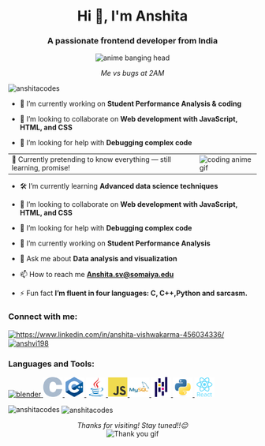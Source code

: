 <h1 align="center">Hi 👋, I'm Anshita</h1>
<h3 align="center">A passionate frontend developer from India</h3>

<p align="center">
  <img src="https://media.tenor.com/KUXIWC9D5_UAAAAi/my-hero-academia-boku-no-hero-academia.gif" alt="anime banging head" width="250"/>
</p>

<p align="center"><em>Me vs bugs at 2AM</em></p>

<p align="left"> <img src="https://komarev.com/ghpvc/?username=anshitacodes&label=Profile%20views&color=0e75b6&style=flat" alt="anshitacodes" /> </p>

- 🔭 I’m currently working on **Student Performance Analysis & coding**


- 👯 I’m looking to collaborate on **Web development with JavaScript, HTML, and CSS**
- 🤝 I’m looking for help with **Debugging complex code**

<table>
  <tr>
    <td>🌱 Currently pretending to know everything — still learning, promise!</td>
    <td><img src="https://media2.giphy.com/media/v1.Y2lkPTc5MGI3NjExb201anJya3RxMmR4bWVsazl4MndyMmNycTBuN3VrNXk4YjY2N3F3YSZlcD12MV9pbnRlcm5hbF9naWZfYnlfaWQmY3Q9Zw/2IudUHdI075HL02Pkk/giphy.gif" alt="coding anime gif" width="150"/></td>
  </tr>
</table>

- 🛠️ I’m currently learning **Advanced data science techniques**


- 👯 I’m looking to collaborate on **Web development with JavaScript, HTML, and CSS**

- 🤝 I’m looking for help with **Debugging complex code**
- 🔭 I’m currently working on **Student Performance Analysis**

- 💬 Ask me about **Data analysis and visualization**

- 📫 How to reach me **Anshita.sv@somaiya.edu**

- ⚡ Fun fact **I’m fluent in four languages: C, C++,Python and sarcasm.**

<h3 align="left">Connect with me:</h3>
<p align="left">
<a href="https://linkedin.com/in/https://www.linkedin.com/in/anshita-vishwakarma-456034336/" target="blank"><img align="center" src="https://raw.githubusercontent.com/rahuldkjain/github-profile-readme-generator/master/src/images/icons/Social/linked-in-alt.svg" alt="https://www.linkedin.com/in/anshita-vishwakarma-456034336/" height="30" width="40" /></a>
<a href="https://instagram.com/anshvi198" target="blank"><img align="center" src="https://raw.githubusercontent.com/rahuldkjain/github-profile-readme-generator/master/src/images/icons/Social/instagram.svg" alt="anshvi198" height="30" width="40" /></a>
</p>

<h3 align="left">Languages and Tools:</h3>
<p align="left"> <a href="https://www.blender.org/" target="_blank" rel="noreferrer"> <img src="https://download.blender.org/branding/community/blender_community_badge_white.svg" alt="blender" width="40" height="40"/> </a> <a href="https://www.cprogramming.com/" target="_blank" rel="noreferrer"> <img src="https://raw.githubusercontent.com/devicons/devicon/master/icons/c/c-original.svg" alt="c" width="40" height="40"/> </a> <a href="https://www.w3schools.com/cpp/" target="_blank" rel="noreferrer"> <img src="https://raw.githubusercontent.com/devicons/devicon/master/icons/cplusplus/cplusplus-original.svg" alt="cplusplus" width="40" height="40"/> </a> <a href="https://www.java.com" target="_blank" rel="noreferrer"> <img src="https://raw.githubusercontent.com/devicons/devicon/master/icons/java/java-original.svg" alt="java" width="40" height="40"/> </a> <a href="https://developer.mozilla.org/en-US/docs/Web/JavaScript" target="_blank" rel="noreferrer"> <img src="https://raw.githubusercontent.com/devicons/devicon/master/icons/javascript/javascript-original.svg" alt="javascript" width="40" height="40"/> </a> <a href="https://www.mysql.com/" target="_blank" rel="noreferrer"> <img src="https://raw.githubusercontent.com/devicons/devicon/master/icons/mysql/mysql-original-wordmark.svg" alt="mysql" width="40" height="40"/> </a> <a href="https://pandas.pydata.org/" target="_blank" rel="noreferrer"> <img src="https://raw.githubusercontent.com/devicons/devicon/2ae2a900d2f041da66e950e4d48052658d850630/icons/pandas/pandas-original.svg" alt="pandas" width="40" height="40"/> </a> <a href="https://www.python.org" target="_blank" rel="noreferrer"> <img src="https://raw.githubusercontent.com/devicons/devicon/master/icons/python/python-original.svg" alt="python" width="40" height="40"/> </a> <a href="https://reactjs.org/" target="_blank" rel="noreferrer"> <img src="https://raw.githubusercontent.com/devicons/devicon/master/icons/react/react-original-wordmark.svg" alt="react" width="40" height="40"/> </a> </p>

<p><img align="left" src="https://github-readme-stats.vercel.app/api/top-langs?username=anshitacodes&show_icons=true&locale=en&layout=compact" alt="anshitacodes" /></p>

<p>&nbsp;<img align="center" src="https://github-readme-stats.vercel.app/api?username=anshitacodes&show_icons=true&locale=en" alt="anshitacodes" /></p>


<p align="center">
  <em>Thanks for visiting! Stay tuned!!😊</em><br/>
  <img src="https://media1.tenor.com/m/nIcYvlwwzJcAAAAC/gojo-gojo-satoru.gif" alt="Thank you gif" width="200"/>
</p>

